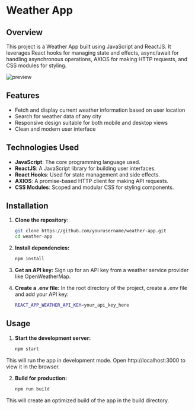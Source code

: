 # Weather App

## Overview

This project is a Weather App built using JavaScript and ReactJS. It leverages React hooks for managing state and effects, async/await for handling asynchronous operations, AXIOS for making HTTP requests, and CSS modules for styling.

![preview](https://github.com/SaadEidGit/WeatherApp/assets/113065070/6b02fe9e-b927-45ec-90a1-3d0f7e999cff)

## Features

- Fetch and display current weather information based on user location
- Search for weather data of any city
- Responsive design suitable for both mobile and desktop views
- Clean and modern user interface

## Technologies Used

- **JavaScript**: The core programming language used.
- **ReactJS**: A JavaScript library for building user interfaces.
- **React Hooks**: Used for state management and side effects.
- **AXIOS**: A promise-based HTTP client for making API requests.
- **CSS Modules**: Scoped and modular CSS for styling components.

## Installation

1. **Clone the repository**:
   ```bash
   git clone https://github.com/yourusername/weather-app.git
   cd weather-app

2. **Install dependencies:**
   ```bash
   npm install

3. **Get an API key:**
  Sign up for an API key from a weather service provider like OpenWeatherMap.

4. **Create a .env file:**
   In the root directory of the project, create a .env file and add your API key:
   ```bash
   REACT_APP_WEATHER_API_KEY=your_api_key_here

## Usage
1. **Start the development server:**
   ```bash
   npm start

This will run the app in development mode. Open http://localhost:3000 to view it in the browser.

2. **Build for production:**
   ```bash
   npm run build

This will create an optimized build of the app in the build directory.

